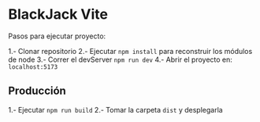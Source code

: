 # BlackJack Vite

Pasos para ejecutar proyecto:

1.- Clonar repositorio
2.- Ejecutar ```npm install``` para reconstruir los módulos de node
3.- Correr el devServer ```npm run dev```
4.- Abrir el proyecto en: ```localhost:5173```

## Producción

1.- Ejecutar ```npm run build```
2.- Tomar la carpeta ```dist``` y desplegarla